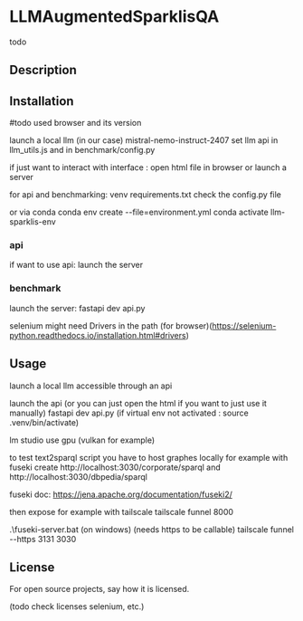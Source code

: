 # LLMAugmentedSparklisQA

todo

## Description


## Installation
#todo used browser and its version

launch a local llm
    (in our case) mistral-nemo-instruct-2407
set llm api in llm_utils.js and in benchmark/config.py

if just want to interact with interface : open html file in browser or launch a server

for api and benchmarking: 
venv requirements.txt
check the config.py file

or via conda
conda env create --file=environment.yml
conda activate llm-sparklis-env

### api
if want to use api:
launch the server

### benchmark
launch the server: fastapi dev api.py

selenium
might need Drivers in the path (for browser)(https://selenium-python.readthedocs.io/installation.html#drivers)

## Usage
launch a local llm accessible through an api

launch the api (or you can just open the html if you want to just use it manually)
fastapi dev api.py
(if virtual env not activated : source .venv/bin/activate)

lm studio
use gpu (vulkan for example)


to test text2sparql script you have to host graphes locally 
for example with fuseki create
http://localhost:3030/corporate/sparql
and 
http://localhost:3030/dbpedia/sparql

fuseki doc:
https://jena.apache.org/documentation/fuseki2/

then expose for example with tailscale 
tailscale funnel 8000

.\fuseki-server.bat (on windows)
(needs https to be callable)
tailscale funnel --https 3131 3030


## License
For open source projects, say how it is licensed.

(todo check licenses selenium, etc.)
